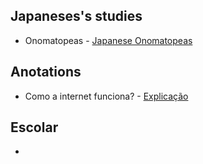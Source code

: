<h2>Japaneses's studies</h2>
<ul>
<li>Onomatopeas - <a href="https://novon-boy.github.io/begin/japan" target="_blank" rel="external">Japanese Onomatopeas</a></li>
</ul>
<h2>Anotations</h2>
<ul>
  <li>Como a internet funciona? - <a href="https://novon-boy.github.io/begin/pratica003-listas01.html" target="_blank" rel="external">Explicação</a></li>
</ul>
<h2>Escolar</h2>
<ul>
  <li><a href="https://novon-boy.github.io/begin/pratica010/index.html></li>
</ul>
